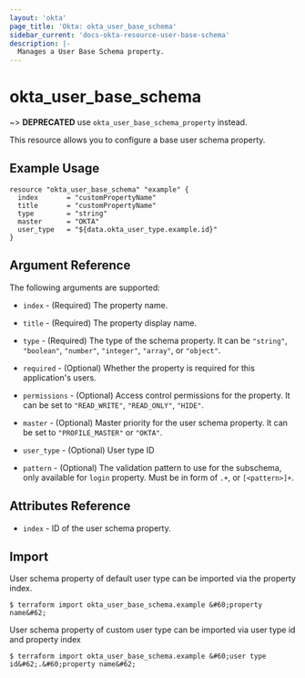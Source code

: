 ```yaml
---
layout: 'okta'
page_title: 'Okta: okta_user_base_schema'
sidebar_current: 'docs-okta-resource-user-base-schema'
description: |-
  Manages a User Base Schema property.
---
```


# okta_user_base_schema

~> **DEPRECATED** use `okta_user_base_schema_property` instead.

This resource allows you to configure a base user schema property.

## Example Usage

```hcl
resource "okta_user_base_schema" "example" {
  index       = "customPropertyName"
  title       = "customPropertyName"
  type        = "string"
  master      = "OKTA"
  user_type   = "${data.okta_user_type.example.id}"
}
```

## Argument Reference

The following arguments are supported:

- `index` - (Required) The property name.

- `title` - (Required) The property display name.

- `type` - (Required) The type of the schema property. It can be `"string"`, `"boolean"`, `"number"`, `"integer"`, `"array"`, or `"object"`.

- `required` - (Optional) Whether the property is required for this application's users.

- `permissions` - (Optional) Access control permissions for the property. It can be set to `"READ_WRITE"`, `"READ_ONLY"`, `"HIDE"`.

- `master` - (Optional) Master priority for the user schema property. It can be set to `"PROFILE_MASTER"` or `"OKTA"`.

- `user_type` - (Optional) User type ID

- `pattern` - (Optional) The validation pattern to use for the subschema, only available for `login` property. Must be in form of `.+`, or `[<pattern>]+`.

## Attributes Reference

- `index` - ID of the user schema property.

## Import

User schema property of default user type can be imported via the property index.

```
$ terraform import okta_user_base_schema.example &#60;property name&#62;
```

User schema property of custom user type can be imported via user type id and property index

```
$ terraform import okta_user_base_schema.example &#60;user type id&#62;.&#60;property name&#62;
```
